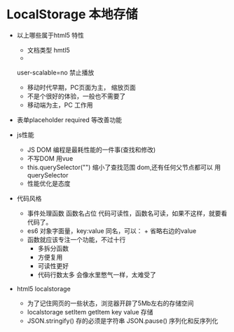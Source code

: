 # LocalStorage 本地存储

- 以上哪些属于html5 特性
  - <!DOCTYPE html>  文档类型 hmtl5
  - <meta name="viewport" content="width=device-width,initial-scale=1.0">
  user-scalable=no 禁止播放
    - 移动时代早期，PC页面为主， 缩放页面
    - 不是个很好的体验，一般也不需要了
    - 移动端为主，PC 工作用
- 表单placeholder required 等改善功能

- js性能
  - JS DOM 编程是最耗性能的一件事(查找和修改)
  - 不写DOM 用vue
  - this.querySelector("") 缩小了查找范围
    dom,还有任何父节点都可以 用querySelector
  - 性能优化是态度

- 代码风格
  - 事件处理函数 函数名占位 
    代码可读性，函数名可读，如果不这样，就要看代码了。
  - es6 对象字面量，key:value 同名，可以： + 省略右边的value
  - 函数就应该专注一个功能，不过十行
    - 多拆分函数
    - 方便复用
    - 可读性更好
    - 代码行数太多 会像水里憋气一样，太难受了

- html5 localstorage
  - 为了记住网页的一些状态，浏览器开辟了5Mb左右的存储空间
  - localstorage setItem getItem key value 存储
  - JSON.stringify() 存的必须是字符串 JSON.pause() 序列化和反序列化
